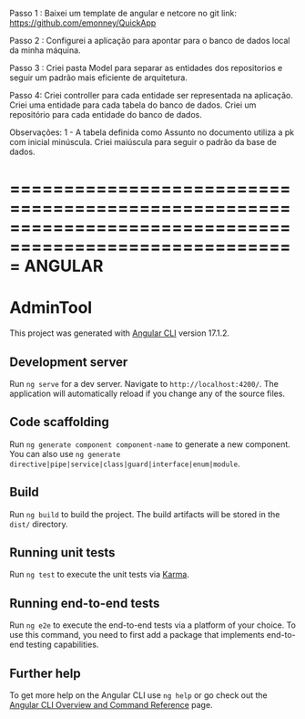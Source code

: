 Passo 1 :
Baixei um template de angular e netcore no git
link: https://github.com/emonney/QuickApp

Passo 2 : 
Configurei a aplicação para apontar para o banco de dados local da minha máquina.

Passo 3 :
Criei pasta Model para separar as entidades dos repositorios e seguir um padrão mais eficiente de arquitetura.

Passo 4:
Criei controller para cada entidade ser representada na aplicação.
Criei uma entidade para cada tabela do banco de dados.
Criei um repositório para cada entidade do banco de dados.


Observações:
1 - A tabela definida como Assunto no documento utiliza a pk com inicial minúscula. Criei maiúscula para seguir o padrão da base de dados.

=========================================================================================================
                                        ANGULAR
=========================================================================================================
# AdminTool

This project was generated with [Angular CLI](https://github.com/angular/angular-cli) version 17.1.2.

## Development server

Run `ng serve` for a dev server. Navigate to `http://localhost:4200/`. The application will automatically reload if you change any of the source files.

## Code scaffolding

Run `ng generate component component-name` to generate a new component. You can also use `ng generate directive|pipe|service|class|guard|interface|enum|module`.

## Build

Run `ng build` to build the project. The build artifacts will be stored in the `dist/` directory.

## Running unit tests

Run `ng test` to execute the unit tests via [Karma](https://karma-runner.github.io).

## Running end-to-end tests

Run `ng e2e` to execute the end-to-end tests via a platform of your choice. To use this command, you need to first add a package that implements end-to-end testing capabilities.

## Further help

To get more help on the Angular CLI use `ng help` or go check out the [Angular CLI Overview and Command Reference](https://angular.io/cli) page.
